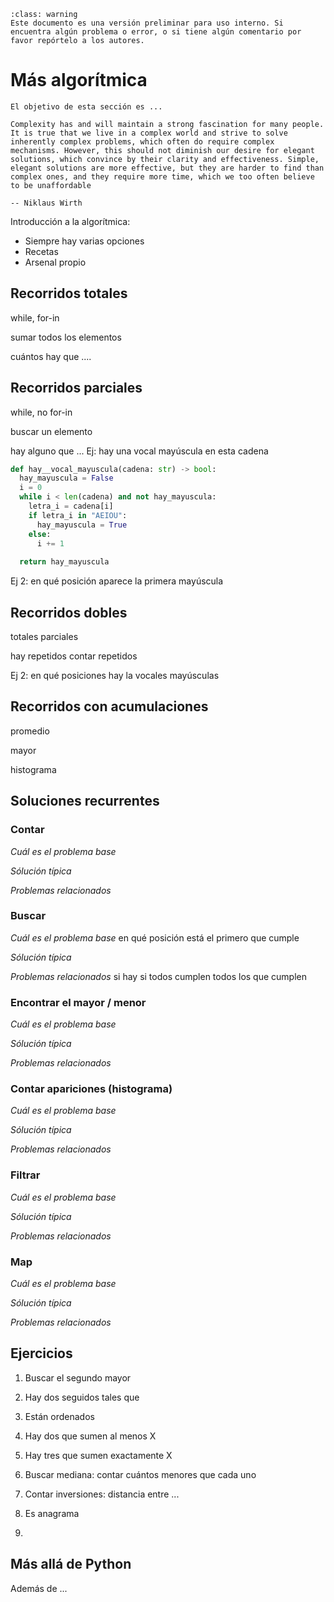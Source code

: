 ```{admonition} Versión borrador / preliminar
:class: warning
Este documento es una versión preliminar para uso interno. Si encuentra algún problema o error, o si tiene algún comentario por favor repórtelo a los autores.
```



# Más algorítmica

```{admonition} Objetivo de la sección
El objetivo de esta sección es ...
```

```{epigraph} 
Complexity has and will maintain a strong fascination for many people. It is true that we live in a complex world and strive to solve inherently complex problems, which often do require complex mechanisms. However, this should not diminish our desire for elegant solutions, which convince by their clarity and effectiveness. Simple, elegant solutions are more effective, but they are harder to find than complex ones, and they require more time, which we too often believe to be unaffordable

-- Niklaus Wirth 
```

Introducción a la algorítmica:
 - Siempre hay varias opciones
 - Recetas
 - Arsenal propio


## Recorridos totales

while, for-in

sumar todos los elementos

cuántos hay que ....


## Recorridos parciales

while, no for-in

buscar un elemento

hay alguno que ...
Ej: hay una vocal mayúscula en esta cadena

```python
def hay__vocal_mayuscula(cadena: str) -> bool:
  hay_mayuscula = False
  i = 0
  while i < len(cadena) and not hay_mayuscula:
    letra_i = cadena[i]
    if letra_i in "AEIOU":
      hay_mayuscula = True
    else:
      i += 1
  
  return hay_mayuscula
```

Ej 2: en qué posición aparece la primera mayúscula



## Recorridos dobles

 totales
 parciales

hay repetidos
contar repetidos

Ej 2: en qué posiciones hay la vocales mayúsculas


## Recorridos con acumulaciones

promedio

mayor

histograma


## Soluciones recurrentes


### Contar

*Cuál es el problema base*

*Sólución típica*

*Problemas relacionados*

### Buscar

*Cuál es el problema base*
en qué posición está el primero que cumple

*Sólución típica*

*Problemas relacionados*
si hay
si todos cumplen
todos los que cumplen

### Encontrar el mayor / menor

*Cuál es el problema base*

*Sólución típica*

*Problemas relacionados*

### Contar apariciones (histograma)

*Cuál es el problema base*

*Sólución típica*

*Problemas relacionados*


### Filtrar

*Cuál es el problema base*

*Sólución típica*

*Problemas relacionados*


### Map

*Cuál es el problema base*

*Sólución típica*

*Problemas relacionados*






## Ejercicios ##

1. Buscar el segundo mayor

2. Hay dos seguidos tales que

3. Están ordenados

4. Hay dos que sumen al menos X

5. Hay tres que sumen exactamente X

6. Buscar mediana: contar cuántos menores que cada uno

7. Contar inversiones: distancia entre ...

8. Es anagrama

9. 


## Más allá de Python

Además de ...
 


